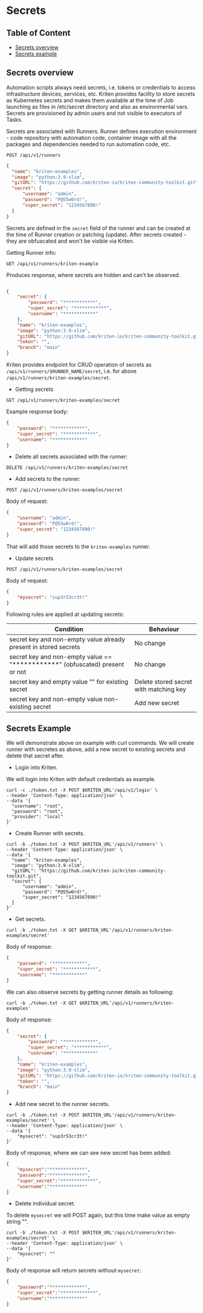 # Secrets

## Table of Content

- [Secrets overview](#secrets-overview)
- [Secrets example](#secrets-example)

## Secrets overview

Automation scripts always need secrets, i.e. tokens or credentials to access infrastructure devices, services, etc. Kriten provides facility to store secrets as Kubernetes secrets and makes them available at the time of Job launching as files in /etc/secret directory and also as environmental vars. Secrets are provisioned by admin users and not visible to executors of Tasks.

Secrets are associated with Runners. Runner defines execution environment - code repository with automation code, container image with all the packages and dependencies needed to run automation code, etc.

```console
POST /api/v1/runners
```

```json
{
  "name": "kriten-examples",
  "image": "python:3.9-slim",
  "gitURL": "https://github.com/kriten-io/kriten-community-toolkit.git",
  "secret": {
      "username": "admin",
      "password": "P@55w0rd!",
      "super_secret": "1234567890!"
  }
}
```

Secrets are defined in the `secret` field of the runner and can be created at the time of Runner creation or patching (update). After secrets created - they are obfuscated and won't be visible via Kriten.

Getting Runner info:

```console
GET /api/v1/runners/kriten-example
```

Produces response, where secrets are hidden and can't be observed.

```json

{
    "secret": {
        "password": "************",
        "super_secret": "************",
        "username": "************"
    },
    "name": "kriten-examples",
    "image": "python:3.9-slim",
    "gitURL": "https://github.com/kriten-io/kriten-community-toolkit.git",
    "token": "",
    "branch": "main"
}
```

Kriten provides endpoint for CRUD operation of secrets as `/api/v1/runners/$RUNNER_NAME/secret`, i.e. for above `/api/v1/runners/kriten-examples/secret`.

* Getting secrets

```console
GET /api/v1/runners/kriten-examples/secret
```

Example response body:

```json
{
    "password": "************",
    "super_secret": "************",
    "username": "************"
}
```

* Delete all secrets associated with the runner:

```console
DELETE /api/v1/runners/kriten-examples/secret
```

* Add secrets to the runner:

```console
POST /api/v1/runners/kriten-examples/secret
```

Body of request:

```json
{
    "username": "admin",
    "password": "P@55w0rd!",
    "super_secret": "1234567890!"
}
```

That will add those secrets to the `kriten-examples` runner.

* Update secrets

```console
POST /api/v1/runners/kriten-examples/secret
```

Body of request:

```json
{
    "mysecret": "sup3r53cr3t!"
}
```

Following rules are applied at updating secrets:

|Condition| Behaviour| 
|---------|-----------|
|secret key and non-empty value already present in stored secrets | No change|
|secret key and non-empty value == "************" (obfuscated) present or not |No change|
|secret key and empty value "" for existing secret | Delete stored secret with matching key|
|secret key and non-empty value non-existing secret | Add new secret|


## Secrets Example

We will demonstrate above on example with curl commands. We will create runner with secretes as above, add a new secret to existing secrets and delete that secret after.

* Login into Kriten.

We will login into Kriten with default credentials as example.

```console
curl -c ./token.txt -X POST $KRITEN_URL'/api/v1/login' \
--header 'Content-Type: application/json' \
--data '{
  "username": "root",
  "password": "root",
  "provider": "local"
}' 
```

* Create Runner with secrets.

```console
curl -b ./token.txt -X POST $KRITEN_URL'/api/v1/runners' \
--header 'Content-Type: application/json' \
--data '{
  "name": "kriten-examples",
  "image": "python:3.9-slim",
  "gitURL": "https://github.com/kriten-io/kriten-community-toolkit.git",
  "secret": {
      "username": "admin",
      "password": "P@55w0rd!",
      "super_secret": "1234567890!"
  }
}'
```

* Get secrets.

```console
curl -b ./token.txt -X GET $KRITEN_URL'/api/v1/runners/kriten-examples/secret'
```

Body of response:

```json
{
    "password": "************",
    "super_secret": "************",
    "username": "************"
}
```

We can also observe secrets by getting runner details as following:

```console
curl -b ./token.txt -X GET $KRITEN_URL'/api/v1/runners/kriten-examples'
```

Body of response:

```json
{
    "secret": {
        "password": "************",
        "super_secret": "************",
        "username": "************"
    },
    "name": "kriten-examples",
    "image": "python:3.9-slim",
    "gitURL": "https://github.com/kriten-io/kriten-community-toolkit.git",
    "token": "",
    "branch": "main"
}
```

* Add new secret to the runner secrets.

```console
curl -b ./token.txt -X POST $KRITEN_URL'/api/v1/runners/kriten-examples/secret' \
--header 'Content-Type: application/json' \
--data '{
    "mysecret": "sup3r53cr3t!"
}' 
```

Body of response, where we can see new secret has been added:

```json
{
    "mysecret":"*************",
    "password":"*************",
    "super_secret":"*************",
    "username":"*************"
}
```

* Delete individual secret.

To delete `mysecret` we will POST again, but this time make value as empty string "".

```console
curl -b ./token.txt -X POST $KRITEN_URL'/api/v1/runners/kriten-examples/secret' \
--header 'Content-Type: application/json' \
--data '{ 
    "mysecret": ""
}' 
```

Body of response will return secrets without `mysecret`:

```json
{
    "password":"*************",
    "super_secret":"*************",
    "username":"*************"
}
```
